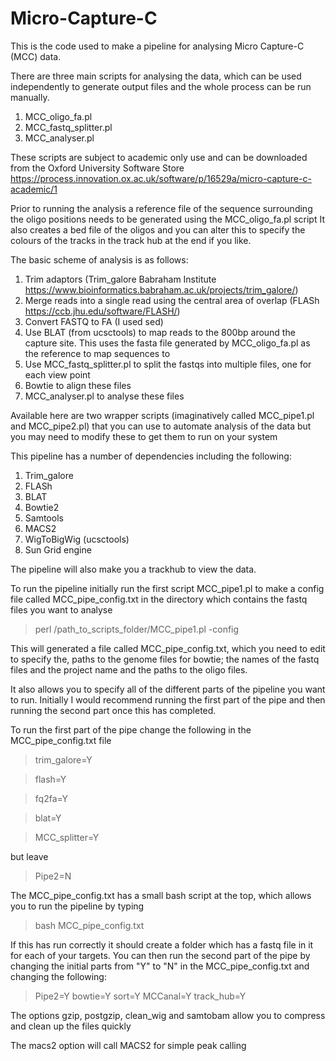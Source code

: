 # Micro-Capture-C

This is the code used to make a pipeline for analysing Micro Capture-C (MCC) data.

There are three main scripts for analysing the data, which can be used independently to generate output files and the whole process can be run manually.

1. MCC_oligo_fa.pl
2. MCC_fastq_splitter.pl
3. MCC_analyser.pl

These scripts are subject to academic only use and can be downloaded from the Oxford University Software Store https://process.innovation.ox.ac.uk/software/p/16529a/micro-capture-c-academic/1


Prior to running the analysis a reference file of the sequence surrounding the oligo positions needs to be generated using the MCC_oligo_fa.pl script 
It also creates a bed file of the oligos and you can alter this to specify the colours of the tracks in the track hub at the end if you like.

The basic scheme of analysis is as follows:
1. Trim adaptors (Trim_galore Babraham Institute https://www.bioinformatics.babraham.ac.uk/projects/trim_galore/)
2. Merge reads into a single read using the central area of overlap (FLASh https://ccb.jhu.edu/software/FLASH/)
3. Convert FASTQ to FA (I used sed)
4. Use BLAT (from ucsctools) to map reads to the 800bp around the capture site. This uses the fasta file generated by MCC_oligo_fa.pl as the reference to map sequences to
5. Use MCC_fastq_splitter.pl to split the fastqs into multiple files, one for each view point
6. Bowtie to align these files
7. MCC_analyser.pl to analyse these files

Available here are two wrapper scripts (imaginatively called MCC_pipe1.pl and MCC_pipe2.pl) that you can use to automate analysis of the data but you may need to modify these to get them to run on your system

This pipeline has a number of dependencies including the following:
1. Trim_galore
2. FLASh
3. BLAT
4. Bowtie2
5. Samtools
6. MACS2
7. WigToBigWig (ucsctools) 
8. Sun Grid engine

The pipeline will also make you a trackhub to view the data. 

To run the pipeline initially run the first script MCC_pipe1.pl to make a config file called MCC_pipe_config.txt in the directory which contains the fastq files you want to analyse

> perl /path_to_scripts_folder/MCC_pipe1.pl -config
 
This will generated a file called MCC_pipe_config.txt, which you need to edit to specify the, paths to the genome files for bowtie; the names of the fastq files and the project name and the paths to the oligo files. 

It also allows you to specify all of the different parts of the pipeline you want to run.
Initially I would recommend running the first part of the pipe and then running the second part once this has completed.

To run the first part of the pipe change the following in the MCC_pipe_config.txt file

>trim_galore=Y

>flash=Y

>fq2fa=Y

>blat=Y

>MCC_splitter=Y

but leave 
>Pipe2=N

The MCC_pipe_config.txt has a small bash script at the top, which allows you to run the pipeline by typing 

>bash MCC_pipe_config.txt

If this has run correctly it should create a folder which has a fastq file in it for each of your targets. 
You can then run the second part of the pipe by changing the initial parts from "Y" to "N" in the MCC_pipe_config.txt and changing the following:

>Pipe2=Y
>bowtie=Y
>sort=Y
>MCCanal=Y
>track_hub=Y

The options gzip, postgzip, clean_wig and samtobam allow you to compress and clean up the files quickly

The macs2 option will call MACS2 for simple peak calling
